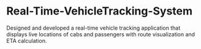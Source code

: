 # Real-Time-VehicleTracking-System
Designed and developed a real-time vehicle tracking application that displays live locations of cabs and passengers with route visualization and ETA calculation. 
